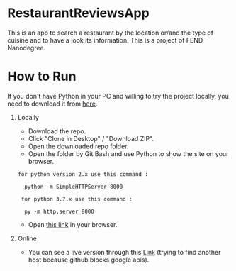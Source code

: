 # RestaurantReviewsApp
This is an app to search a restaurant by the location or/and the type of cuisine and to have a look its information. This is a project of FEND Nanodegree.

# How to Run

If you don't have Python in your PC and willing to try the project locally, you need to download it from [here](https://www.python.org/).

1. Locally
      * Download the repo.
      * Click "Clone in Desktop" / "Download ZIP".
      * Open the downloaded repo folder.
      * Open the folder by Git Bash and use Python to show the site on your browser.
      
       for python version 2.x use this command :

         python -m SimpleHTTPServer 8000

        for python 3.7.x use this command :

         py -m http.server 8000
       
      * Open [this link](http://localhost:8000/) in your browser.
2. Online
      * You can see a live version through this [Link](https://mostafaanwar.github.io/RestaurantReviewsApp/)
     (trying to find another host because github blocks google apis).
